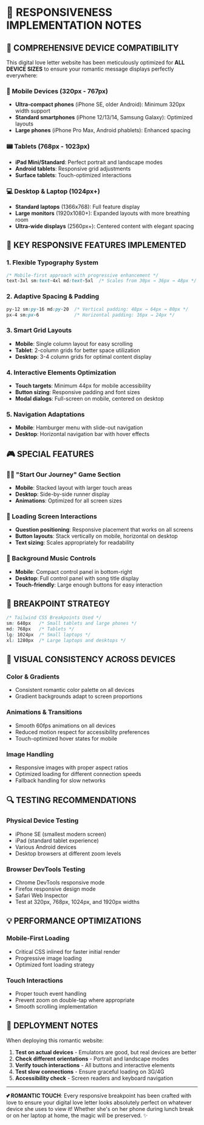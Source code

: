 # 📱 RESPONSIVENESS IMPLEMENTATION NOTES

## 🎯 COMPREHENSIVE DEVICE COMPATIBILITY

This digital love letter website has been meticulously optimized for **ALL DEVICE SIZES** to ensure your romantic message displays perfectly everywhere:

### 📱 Mobile Devices (320px - 767px)
- **Ultra-compact phones** (iPhone SE, older Android): Minimum 320px width support
- **Standard smartphones** (iPhone 12/13/14, Samsung Galaxy): Optimized layouts
- **Large phones** (iPhone Pro Max, Android phablets): Enhanced spacing

### 📟 Tablets (768px - 1023px)
- **iPad Mini/Standard**: Perfect portrait and landscape modes
- **Android tablets**: Responsive grid adjustments
- **Surface tablets**: Touch-optimized interactions

### 💻 Desktop & Laptop (1024px+)
- **Standard laptops** (1366x768): Full feature display
- **Large monitors** (1920x1080+): Expanded layouts with more breathing room
- **Ultra-wide displays** (2560px+): Centered content with elegant spacing

## 🔧 KEY RESPONSIVE FEATURES IMPLEMENTED

### 1. **Flexible Typography System**
```css
/* Mobile-first approach with progressive enhancement */
text-3xl sm:text-4xl md:text-5xl  /* Scales from 30px → 36px → 48px */
```

### 2. **Adaptive Spacing & Padding**
```css
py-12 sm:py-16 md:py-20  /* Vertical padding: 48px → 64px → 80px */
px-4 sm:px-6             /* Horizontal padding: 16px → 24px */
```

### 3. **Smart Grid Layouts**
- **Mobile**: Single column layout for easy scrolling
- **Tablet**: 2-column grids for better space utilization  
- **Desktop**: 3-4 column grids for optimal content display

### 4. **Interactive Elements Optimization**
- **Touch targets**: Minimum 44px for mobile accessibility
- **Button sizing**: Responsive padding and font sizes
- **Modal dialogs**: Full-screen on mobile, centered on desktop

### 5. **Navigation Adaptations**
- **Mobile**: Hamburger menu with slide-out navigation
- **Desktop**: Horizontal navigation bar with hover effects

## 🎮 SPECIAL FEATURES

### 🏃‍♀️ "Start Our Journey" Game Section
- **Mobile**: Stacked layout with larger touch areas
- **Desktop**: Side-by-side runner display
- **Animations**: Optimized for all screen sizes

### 💝 Loading Screen Interactions
- **Question positioning**: Responsive placement that works on all screens
- **Button layouts**: Stack vertically on mobile, horizontal on desktop
- **Text sizing**: Scales appropriately for readability

### 🎵 Background Music Controls
- **Mobile**: Compact control panel in bottom-right
- **Desktop**: Full control panel with song title display
- **Touch-friendly**: Large enough buttons for easy interaction

## 📐 BREAKPOINT STRATEGY

```css
/* Tailwind CSS Breakpoints Used */
sm: 640px   /* Small tablets and large phones */
md: 768px   /* Tablets */
lg: 1024px  /* Small laptops */
xl: 1280px  /* Large laptops and desktops */
```

## 🎨 VISUAL CONSISTENCY ACROSS DEVICES

### **Color & Gradients**
- Consistent romantic color palette on all devices
- Gradient backgrounds adapt to screen proportions

### **Animations & Transitions**
- Smooth 60fps animations on all devices
- Reduced motion respect for accessibility preferences
- Touch-optimized hover states for mobile

### **Image Handling**
- Responsive images with proper aspect ratios
- Optimized loading for different connection speeds
- Fallback handling for slow networks

## 🔍 TESTING RECOMMENDATIONS

### **Physical Device Testing**
- iPhone SE (smallest modern screen)
- iPad (standard tablet experience)
- Various Android devices
- Desktop browsers at different zoom levels

### **Browser DevTools Testing**
- Chrome DevTools responsive mode
- Firefox responsive design mode
- Safari Web Inspector
- Test at 320px, 768px, 1024px, and 1920px widths

## 💡 PERFORMANCE OPTIMIZATIONS

### **Mobile-First Loading**
- Critical CSS inlined for faster initial render
- Progressive image loading
- Optimized font loading strategy

### **Touch Interactions**
- Proper touch event handling
- Prevent zoom on double-tap where appropriate
- Smooth scrolling implementation

## 🚀 DEPLOYMENT NOTES

When deploying this romantic website:

1. **Test on actual devices** - Emulators are good, but real devices are better
2. **Check different orientations** - Portrait and landscape modes
3. **Verify touch interactions** - All buttons and interactive elements
4. **Test slow connections** - Ensure graceful loading on 3G/4G
5. **Accessibility check** - Screen readers and keyboard navigation

---

**💕 ROMANTIC TOUCH**: Every responsive breakpoint has been crafted with love to ensure your digital love letter looks absolutely perfect on whatever device she uses to view it! Whether she's on her phone during lunch break or on her laptop at home, the magic will be preserved. ✨